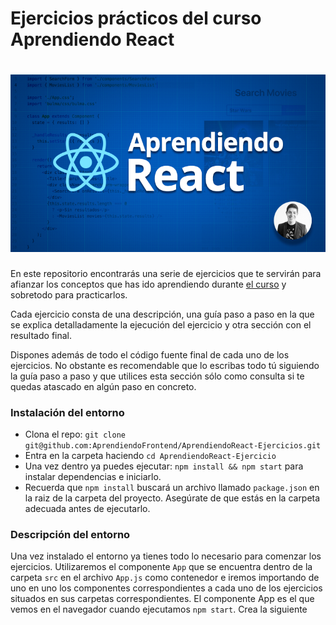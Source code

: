 
# Ejercicios prácticos del curso Aprendiendo React
![Portada](https://raw.githubusercontent.com/AprendiendoFrontend/AprendiendoReact-Ejercicios/master/public/images/UDEMY-portada.png "Portada")
===
En este repositorio encontrarás una serie de ejercicios que te servirán para afianzar los conceptos que has ido aprendiendo durante [el curso](https://www.udemy.com/aprendiendo-react/) y sobretodo para practicarlos.

Cada ejercicio consta de una descripción, una guía paso a paso en la que se explica detalladamente la ejecución del ejercicio y otra sección con el resultado final.

Dispones además de todo el código fuente final de cada uno de los ejercicios. No obstante es recomendable que lo escribas todo tú siguiendo la guía paso a paso y que utilices esta sección sólo como consulta si te quedas atascado en algún paso en concreto.

### Instalación del entorno
- Clona el repo: `git clone git@github.com:AprendiendoFrontend/AprendiendoReact-Ejercicios.git`
- Entra en la carpeta haciendo `cd AprendiendoReact-Ejercicio`
- Una vez dentro ya puedes ejecutar: `npm install && npm start` para instalar dependencias e iniciarlo.
- Recuerda que `npm install` buscará un archivo llamado `package.json` en la raiz de la carpeta del proyecto. Asegúrate de que estás en la carpeta adecuada antes de ejecutarlo.

### Descripción del entorno
Una vez instalado el entorno ya tienes todo lo necesario para comenzar los ejercicios. Utilizaremos el componente `App` que se encuentra dentro de la carpeta `src` en el archivo `App.js` como contenedor e iremos importando de uno en uno los componentes correspondientes a cada uno de los ejercicios situados en sus carpetas correspondientes. El componente App es el que vemos en el navegador cuando ejecutamos `npm start`.
Crea la siguiente